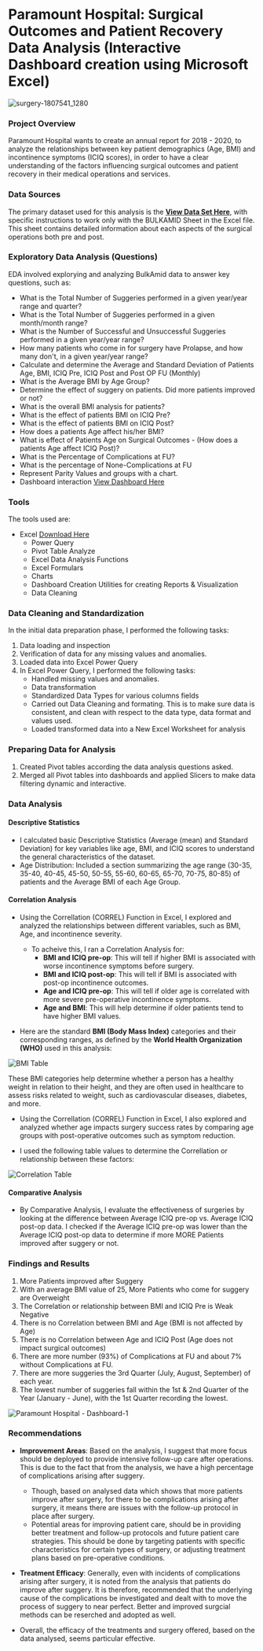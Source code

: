 # Paramount Hospital: Surgical Outcomes and Patient Recovery Data Analysis (Interactive Dashboard creation using Microsoft Excel)

![surgery-1807541_1280](https://github.com/user-attachments/assets/b17b7166-1026-4b02-bd8e-33e775f96299)

### Project Overview
Paramount Hospital wants to create an annual report for 2018 - 2020, to analyze the relationships between key patient demographics (Age, BMI) and incontinence symptoms (ICIQ scores), in order to have a clear understanding of the factors influencing surgical outcomes and patient recovery in their medical operations and services.


### Data Sources
The primary dataset used for this analysis is the **<a href="https://github.com/zzkielbenson/Surgical-Outcomes-and-Patient-Recovery-Data-Analysis/blob/25c48b143cc69093a2b5857707be584b443912e9/Combined%20data_No_pt_info.xlsx">View Data Set Here</a>**, with specific instructions to work only with the BULKAMID Sheet in the Excel file. This sheet contains detailed information about each aspects of the surgical operations both pre and post. 

### Exploratory Data Analysis (Questions)

EDA involved explorying and analyzing BulkAmid data to answer key questions, such as:

- What is the Total Number of Suggeries performed in a given year/year range and quarter?
- What is the Total Number of Suggeries performed in a given month/month range?
- What is the Number of Successful and Unsuccessful Suggeries performed in a given year/year range?
- How many patients who come in for surgery have Prolapse, and how many don't, in a given year/year range?
- Calculate and determine the Average and Standard Deviation of Patients Age, BMI, ICIQ Pre, ICIQ Post and Post OP FU (Monthly)
- What is the Average BMI by Age Group?
- Determine the effect of suggery on patients. Did more patients improved or not?
- What is the overall BMI analysis for patients?
- What is the effect of patients BMI on ICIQ Pre?
- What is the effect of patients BMI on ICIQ Post?
- How does a patients Age affect his/her BMI?
- What is effect of Patients Age on Surgical Outcomes - (How does a patients Age affect ICIQ Post)?
- What is the Percentage of Complications at FU?
- What is the percentage of None-Complications at FU 
- Represent Parity Values and groups with a chart.
- Dashboard interaction <a href="https://github.com/zzkielbenson/Surgical-Outcomes-and-Patient-Recovery-Data-Analysis/blob/main/Paramount%20Hospital%20-%20Dashboard-1.jpg">View Dashboard Here</a>


### Tools
The tools used are:

- Excel [Download Here](https://microsoft.com)
  - Power Query
  - Pivot Table Analyze
  - Excel Data Analysis Functions
  - Excel Formulars
  - Charts
  - Dashboard Creation Utilities for creating Reports & Visualization
  - Data Cleaning 

### Data Cleaning and Standardization

In the initial data preparation phase, I performed the following tasks:

1. Data loading and inspection
2. Verification of data for any missing values and anomalies.
3. Loaded data into Excel Power Query
4. In Excel Power Query, I performed the following tasks:
    - Handled missing values and anomalies.
    - Data transformation
    - Standardized Data Types for various columns fields
    - Carried out Data Cleaning and formating. This is to make sure data is consistent, and clean with respect to the data type, data format and values used.
    - Loaded transformed data into a New Excel Worksheet for analysis


### Preparing Data for Analysis

1. Created Pivot tables according the data analysis questions asked.
2. Merged all Pivot tables into dashboards and applied Slicers to make data filtering dynamic and interactive.


### Data Analysis

#### Descriptive Statistics

- I calculated basic Descriptive Statistics (Average (mean) and Standard Deviation) for key variables like age, BMI, and ICIQ scores to understand the general characteristics of the dataset.
- Age Distribution: Included a section summarizing the age range (30-35, 35-40, 40-45, 45-50, 50-55, 55-60, 60-65, 65-70, 70-75, 80-85) of patients and the Average BMI of each Age Group.

#### Correlation Analysis

- Using the Correllation (CORREL) Function in Excel, I explored and analyzed the relationships between different variables, such as BMI, Age, and incontinence severity.
  - To acheive this, I ran a Correlation Analysis for:
    - **BMI and ICIQ pre-op**: This will tell if higher BMI is associated with worse incontinence symptoms before surgery.
    - **BMI and ICIQ post-op**: This will tell if BMI is associated with post-op incontinence outcomes.
    - **Age and ICIQ pre-op**: This will tell if older age is correlated with more severe pre-operative incontinence symptoms.
    - **Age and BMI**: This will help determine if older patients tend to have higher BMI values.

- Here are the standard **BMI (Body Mass Index)** categories and their corresponding ranges, as defined by the **World Health Organization (WHO)** used in this analysis:

![BMI Table](https://github.com/user-attachments/assets/f20841f9-9836-40b0-abf2-b13365371ac0)

These BMI categories help determine whether a person has a healthy weight in relation to their height, and they are often used in healthcare to assess risks related to weight, such as cardiovascular diseases, diabetes, and more.

- Using the Correllation (CORREL) Function in Excel, I also explored and analyzed whether age impacts surgery success rates by comparing age groups with post-operative outcomes such as symptom reduction.

- I used the following table values to determine the Correllation or relationship between these factors:

![Correlation Table](https://github.com/user-attachments/assets/11510b85-82f8-4013-813b-9e8635c4021a)


#### Comparative Analysis

- By Comparative Analysis, I evaluate the effectiveness of surgeries by looking at the difference between Average ICIQ pre-op vs. Average ICIQ post-op data. I checked if the Average ICIQ pre-op was lower than the Average ICIQ post-op data to determine if more MORE Patients improved after suggery or not.


### Findings and Results

1. More Patients improved after Suggery
2. With an average BMI value of 25, More Patients who come for suggery are Overweight
3. The Correlation or relationship between BMI and ICIQ Pre is Weak Negative
4. There is no Correlation between BMI and Age (BMI is not affected by Age)
5. There is no Correlation between Age and ICIQ Post (Age does not impact surgical outcomes)
6. There are more number (93%) of Complications at FU and about 7% without Complications at FU.
7. There are more suggeries the 3rd Quarter (July, August, September) of each year.
8. The lowest number of suggeries fall within the 1st & 2nd Quarter of the Year (January - June), with the 1st Quarter recording the lowest.

![Paramount Hospital - Dashboard-1](https://github.com/user-attachments/assets/0931e6aa-172c-45a5-8cc4-2ed023809470)


### Recommendations

- **Improvement Areas**: Based on the analysis, I suggest that more focus should be deployed to provide intensive follow-up care after operations. This is due to the fact that from the analysis, we have a high percentage of complications arising after suggery.
  - Though, based on analysed data which shows that more patients improve after surgery, for there to be complications arising after surgery, it means there are issues with the follow-up protocol in place after surgery.
  - Potential areas for improving patient care, should be in providing better treatment and follow-up protocols and future patient care strategies. This should be done by targeting patients with specific characteristics for certain types of surgery, or adjusting treatment plans based on pre-operative conditions.

- **Treatment Efficacy**: Generally, even with incidents of complications arising after surgery, it is noted from the analysis that patients do improve after suggery. It is therefore, recommended that the underlying cause of the complications be investigated and dealt with to move the process of suggery to near perfect. Better and improved surgcial methods can be reserched and adopted as well.

- Overall, the efficacy of the treatments and surgery offered, based on the data analysed, seems particular effective. 
